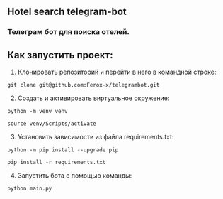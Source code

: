 ## Hotel search telegram-bot
### Телеграм бот для поиска отелей.

## Как запустить проект:

1) Клонировать репозиторий и перейти в него в командной строке:

`git clone git@github.com:Ferox-x/telegrambot.git`

2) Cоздать и активировать виртуальное окружение:

`python -m venv venv`

`source venv/Scripts/activate`

3) Установить зависимости из файла requirements.txt:

`python -m pip install --upgrade pip`

`pip install -r requirements.txt`

4) Запустить бота с помощью команды:

`python main.py`
